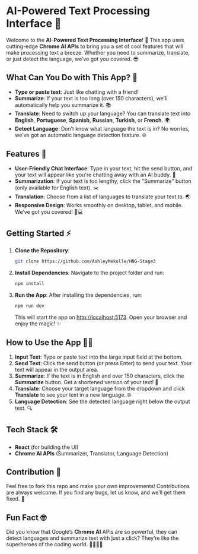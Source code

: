 # AI-Powered Text Processing Interface 🚀

Welcome to the **AI-Powered Text Processing Interface**! 🎉 This app uses cutting-edge **Chrome AI APIs** to bring you a set of cool features that will make processing text a breeze. Whether you need to summarize, translate, or just detect the language, we’ve got you covered. 😎

## What Can You Do with This App? 🤔

- **Type or paste text**: Just like chatting with a friend!
- **Summarize**: If your text is too long (over 150 characters), we'll automatically help you summarize it. 📚
- **Translate**: Need to switch up your language? You can translate text into **English**, **Portuguese**, **Spanish**, **Russian**, **Turkish**, or **French**. 🌍
- **Detect Language**: Don’t know what language the text is in? No worries, we’ve got an automatic language detection feature. 🌐

## Features 🌟

- **User-Friendly Chat Interface**: Type in your text, hit the send button, and your text will appear like you're chatting away with an AI buddy. 💬
- **Summarization**: If your text is too lengthy, click the "Summarize" button (only available for English text). ✂️
- **Translation**: Choose from a list of languages to translate your text to. 🌏
- **Responsive Design**: Works smoothly on desktop, tablet, and mobile. We’ve got you covered! 📱💻

## Getting Started ⚡️

1. **Clone the Repository**:
    ```bash
    git clone https://github.com/AshleyMekolle/HNG-Stage3
    ```

2. **Install Dependencies**:
    Navigate to the project folder and run:
    ```bash
    npm install
    ```

3. **Run the App**:
    After installing the dependencies, run:
    ```bash
    npm run dev
    ```
    This will start the app on [http://localhost:5173](http://localhost:5173). Open your browser and enjoy the magic! ✨

## How to Use the App 👩‍💻

1. **Input Text**: Type or paste text into the large input field at the bottom.
2. **Send Text**: Click the send button (or press Enter) to send your text. Your text will appear in the output area.
3. **Summarize**: If the text is in English and over 150 characters, click the **Summarize** button. Get a shortened version of your text! 📝
4. **Translate**: Choose your target language from the dropdown and click **Translate** to see your text in a new language. 🌐
5. **Language Detection**: See the detected language right below the output text. 🔍

## Tech Stack 🛠️

- **React** (for building the UI)
- **Chrome AI APIs** (Summarizer, Translator, Language Detection)

## Contribution 🤝

Feel free to fork this repo and make your own improvements! Contributions are always welcome. If you find any bugs, let us know, and we’ll get them fixed. 🔧

## Fun Fact 🤓

Did you know that Google’s **Chrome AI** APIs are so powerful, they can detect languages and summarize text with just a click? They’re like the superheroes of the coding world. 🦸‍♀️🦸‍♂️


